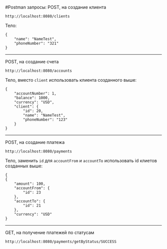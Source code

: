 #Postman запросы:
POST, на создание клиента
```
http://localhost:8080/clients
```
Тело:
```
{
	"name": "NameTest",
	"phoneNumber": "321"
}
```
-------------------------------------------------------------
POST, на создание счета
```
http://localhost:8080/accounts
```

Тело, вместо `client` использовать клиента созданного выше:
```
{
    "accountNumber": 1,
    "balance": 1000,
    "currency": "USD",
    "client": {
        "id": 20,
        "name": "NameTest",
        "phoneNumber": "123"
    }
}
```
-------------------------------------------------------------
POST, на создание платежа
```
http://localhost:8080/payments
```

Тело, заменить `id` для `accountFrom` и `accountTo` использовать id клиетов созданных выше:
```
{
{
    "amount": 100,
    "accountFrom": {
        "id": 23
    },
    "accountTo": {
        "id": 21
    },
    "currency": "USD"
}
```
-------------------------------------------------------------
GET, на получение платежей по статусам
```
http://localhost:8080/payments/getByStatus/SUCCESS
```
